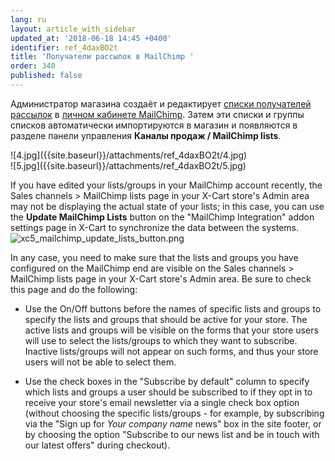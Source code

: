```yaml
---
lang: ru
layout: article_with_sidebar
updated_at: '2018-06-18 14:45 +0400'
identifier: ref_4daxBO2t
title: 'Получатели рассылок в MailChimp '
order: 340
published: false
---
```

Администратор магазина создаёт и редактирует [списки получателей рассылок](https://mailchimp.com/help/lists/ "Получатели рассылок в MailChimp ") в [личном кабинете MailChimp](https://login.mailchimp.com "Получатели рассылок в MailChimp "). Затем эти списки и группы списков автоматически импортируются в магазин и появляются в разделе панели управления **Каналы продаж / MailChimp lists**.

<div class="ui stackable two column grid">
  <div class="column" markdown="span">![4.jpg]({{site.baseurl}}/attachments/ref_4daxBO2t/4.jpg)
</div>
  <div class="column" markdown="span">![5.jpg]({{site.baseurl}}/attachments/ref_4daxBO2t/5.jpg)
</div>
</div>

If you have edited your lists/groups in your MailChimp account recently, the  Sales channels > MailChimp lists page in your X-Cart store's Admin area may not be displaying the actual state of your lists; in this case, you can use the **Update MailChimp Lists** button on the "MailChimp Integration" addon settings page in X-Cart to synchronize the data between the systems. 
   ![xc5_mailchimp_update_lists_button.png]({{site.baseurl}}/attachments/ref_dHGZpSCX/xc5_mailchimp_update_lists_button.png)

In any case, you need to make sure that the lists and groups you have configured on the MailChimp end are visible on the Sales channels > MailChimp lists page in your X-Cart store's Admin area. Be sure to check this page and do the following:
   
   * Use the On/Off buttons before the names of specific lists and groups to specify the lists and groups that should be active for your store. The active lists and groups will be visible on the forms that your store users will use to select the lists/groups to which they want to subscribe. Inactive lists/groups will not appear on such forms, and thus your store users will not be able to select them.
   
   * Use the check boxes in the "Subscribe by default" column to specify which lists and groups a user should be subscribed to if they opt in to receive your store's email newsletter via a single check box option (without choosing the specific lists/groups - for example, by subscribing via the "Sign up for *Your company name* news" box in the site footer, or by choosing the option "Subscribe to our news list and be in touch with our latest offers" during checkout).
